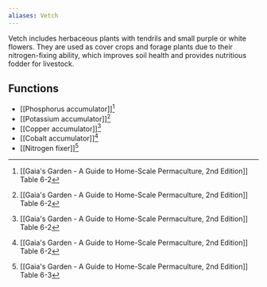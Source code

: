 ```yaml
---
aliases: Vetch
---
```

Vetch includes herbaceous plants with tendrils and small purple or white flowers. They are used as cover crops and forage plants due to their nitrogen-fixing ability, which improves soil health and provides nutritious fodder for livestock.

## Functions
- [[Phosphorus accumulator]][^1]
- [[Potassium accumulator]][^1]
- [[Copper accumulator]][^1]
- [[Cobalt accumulator]][^1]
- [[Nitrogen fixer]][^2]

[^1]: [[Gaia's Garden - A Guide to Home-Scale Permaculture, 2nd Edition]] Table 6-2
[^2]: [[Gaia's Garden - A Guide to Home-Scale Permaculture, 2nd Edition]] Table 6-3
